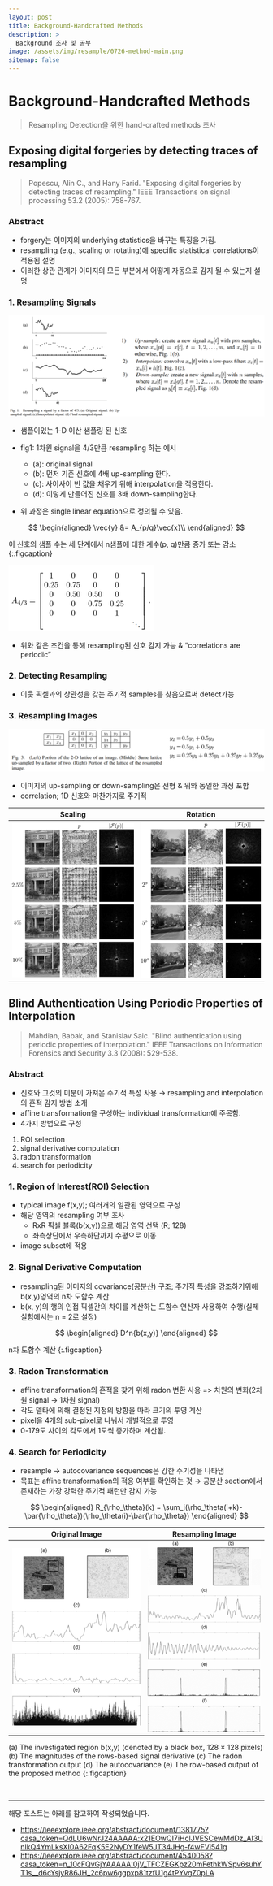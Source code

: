 ```yaml
---
layout: post
title: Background-Handcrafted Methods
description: >
  Background 조사 및 공부
image: /assets/img/resample/0726-method-main.png
sitemap: false
---
```


# Background-Handcrafted Methods

> Resampling Detection을 위한 hand-crafted methods 조사

## Exposing digital forgeries by detecting traces of resampling
> Popescu, Alin C., and Hany Farid. "Exposing digital forgeries by detecting traces of resampling." IEEE Transactions on signal processing 53.2 (2005): 758-767.

### Abstract
- forgery는 이미지의 underlying statistics을 바꾸는 특징을 가짐.
- resampling (e.g., scaling or rotating)에 specific statistical correlations이 적용됨 설명
- 이러한 상관 관계가 이미지의 모든 부분에서 어떻게 자동으로 감지 될 수 있는지 설명

### 1. Resampling Signals

<img src='/assets/img/resample/0726-method-exposing_fig1.png'>


- 샘플이있는 1-D 이산 샘플링 된 신호
- fig1: 1차원 signal을 4/3만큼 resampling 하는 예시
	- (a): original signal
	- (b): 먼저 기존 신호에 4배 up-sampling 한다.
	- (c): 사이사이 빈 값을 채우기 위해 interpolation을 적용한다.
	- (d): 이렇게 만들어진 신호를 3배 down-sampling한다.

- 위 과정은 single linear equation으로 정의될 수 있음.


$$
\begin{aligned}
  \vec{y} &= A_{p/q}\vec{x}\\
\end{aligned}
$$

이 신호의 샘플 수는 세 단계에서 n샘플에 대한 계수(p, q)만큼 증가 또는 감소
{:.figcaption}


<img src='/assets/img/resample/0726-method-matrixA.png'>

- 위와 같은 조건을 통해 resampling된 신호 감지 가능 & “correlations are periodic”


### 2. Detecting Resampling
- 이웃 픽셀과의 상관성을 갖는 주기적 samples를 찾음으로써 detect가능


### 3. Resampling Images

<img src='/assets/img/resample/0726-method-fig3.png'>

- 이미지의 up-sampling or down-sampling은 선형 & 위와 동일한 과정 포함
- correlation; 1D 신호와 마찬가지로 주기적

|Scaling|Rotation|
|--|--|
|<img src='/assets/img/resample/0726-method-scaling.png'>|<img src='/assets/img/resample/0726-method-rotation.png'>|




## Blind Authentication Using Periodic Properties of Interpolation
> Mahdian, Babak, and Stanislav Saic. "Blind authentication using periodic properties of interpolation." IEEE Transactions on Information Forensics and Security 3.3 (2008): 529-538.


### Abstract
- 신호와 그것의 미분이 가져온 주기적 특성 사용 → resampling and interpolation의 흔적 감지 방법 소개
- affine transformation을 구성하는 individual transformation에 주목함.
- 4가지 방법으로 구성
1. ROI selection
2. signal derivative computation
3. radon transformation
4. search for periodicity


### 1. Region of Interest(ROI) Selection
- typical image f(x,y); 여러개의 일관된 영역으로 구성
- 해당 영역의 resampling 여부 조사
	- RxR 픽셀 블록(b(x,y))으로 해당 영역 선택 (R; 128)
	- 좌측상단에서 우측하단까지 수평으로 이동
- image subset에 적용


### 2. Signal Derivative Computation
- resampling된 이미지의 covariance(공분산) 구조; 주기적 특성을 강조하기위해 b(x,y)영역의 n차 도함수 계산
- b(x, y)의 행의 인접 픽셀간의 차이를 계산하는 도함수 연산자 사용하여 수행(실제 실험에서는 n = 2로 설정)

$$
\begin{aligned}
  D^n{b(x,y)}
\end{aligned}
$$

n차 도함수 계산
{:.figcaption}


### 3. Radon Transformation
- affine transformation의 흔적을 찾기 위해 radon 변환 사용 => 차원의 변화(2차원 signal -> 1차원 signal)
- 각도 델타에 의해 결정된 지정의 방향을 따라 크기의 투영 계산
- pixel을 4개의 sub-pixel로 나눠서 개별적으로 투영
- 0-179도 사이의 각도에서 1도씩 증가하며 계산됨.


### 4. Search for Periodicity
- resample → autocovariance sequences은 강한 주기성을 나타냄
- 목표는 affine transformation의 적용 여부를 확인하는 것 → 공분산 section에서 존재하는 가장 강력한 주기적 패턴만 감지 가능

$$
\begin{aligned}
  R_{\rho_\theta}(k) = \sum_i(\rho_\theta(i+k)-\bar{\rho_\theta})(\rho_\theta(i)-\bar{\rho_\theta})
\end{aligned}
$$


|Original Image|Resampling Image|
|--|--|
|<img src='/assets/img/resample/0726-method-ori.png'>|<img src='/assets/img/resample/0726-method-resample.png'>|


(a) The investigated region b(x,y) (denoted by a black box, 128 × 128 pixels)(b) The magnitudes of the rows-based signal derivative (c) The radon transformation output (d) The autocovariance (e) The row-based output of the proposed method
{:.figcaption}





<br>

---

해당 포스트는 아래를 참고하여 작성되었습니다.

- <https://ieeexplore.ieee.org/abstract/document/1381775?casa_token=QdLU6wNrJ24AAAAA:x21EOwQI7iHclJVESCewMdDz_AI3UnlkQ4YmLksXI0A62FqK5E2NyDY1feW5JT34JHg-f4wFVi541g>
- <https://ieeexplore.ieee.org/abstract/document/4540058?casa_token=n_10cFQvGjYAAAAA:0jV_TFCZEGKpz20mFethkWSpv6suhYT1s__d6cYsjyR86JH_2c6pw6ggpxp81tzfU1g4tPYvgZ0pLA>